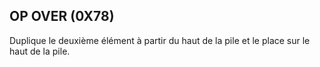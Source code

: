 ## OP OVER (0X78)

Duplique le deuxième élément à partir du haut de la pile et le place sur le haut de la pile.

